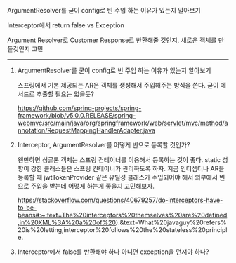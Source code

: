ArgumentResolver를 굳이 config로 빈 주입 하는 이유가 있는지 알아보기

Interceptor에서 return false vs Exception

Argument Resolver로 Customer Response르 반환해줄 것인지, 새로운 객체를 만들것인지 고민



---

1. ArgumentResolver를 굳이 config로 빈 주입 하는 이유가 있는지 알아보기

   스프링에서 기본 제공되는 AR은 객체를 생성해서 주입해주는 방식을 쓴다. 굳이 메서드로 추출할 필요는 없을듯?

   https://github.com/spring-projects/spring-framework/blob/v5.0.0.RELEASE/spring-webmvc/src/main/java/org/springframework/web/servlet/mvc/method/annotation/RequestMappingHandlerAdapter.java

2. Interceptor, ArgumentResolver를 어떻게 빈으로 등록할 것인가?

   왠만하면 싱글톤 객체는 스프링 컨테이너를 이용해서 등록하는 것이 좋다. static 성향이 강한 클래스들은 스프링 컨테이너가 관리하도록 하자. 지금 인터셉터나 AR을 등록할 때 jwtTokenProvider 같은 유틸성 클래스가 주입되어야 해서 외부에서 빈으로 주입을 받는데 어떻게 하는게 좋을지 고민해보자.

   https://stackoverflow.com/questions/40679257/do-interceptors-have-to-be-beans#:~:text=The%20interceptors%20themselves%20are%20defined,in%20XML%3A%20a%20of%20).&text=What%20javaguy%20refers%20is%20letting,interceptor%20follows%20the%20stateless%20principle.

   

3. Interceptor에서 false를 반환해야 하나 아니면 exception을 던져야 하나?

   